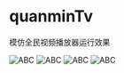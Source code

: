 # quanminTv
模仿全民视频播放器运行效果

![ABC](https://github.com/xiangzhihong/quanminTv/blob/master/pictures/gif.gif) 
![ABC](https://github.com/xiangzhihong/quanminTv/blob/master/pictures/live.png) 
![ABC](https://github.com/xiangzhihong/quanminTv/blob/master/pictures/recommend.png)
![ABC](https://github.com/xiangzhihong/quanminTv/blob/master/pictures/room.png)
